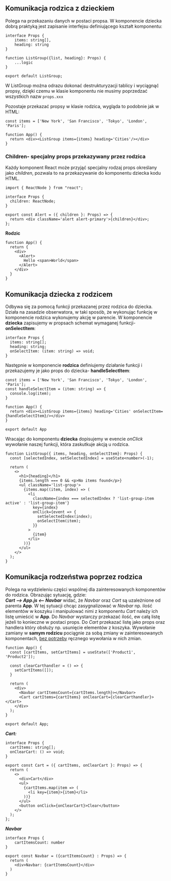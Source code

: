 ## Komunikacja rodzica z dzieckiem

Polega na przekazaniu danych w postaci propsa. W komponencie dziecka dobrą praktyką jest zapisanie interfejsu definiującego kształt komponentu:

```
interface Props {
    items: string[],
    heading: string
}

function ListGroup({list, heading}: Props) {
    ...logic
}

export default ListGroup;
```

W ListGroup można odrazu dokonać destrukturyzacji tablicy i wyciągnąć propsy, dzięki czemu w klasie komponentu nie musimy poprzedzać wszystkich nazw `props.xxx`

Pozostaje przekazać propsy w klasie rodzica, wygląda to podobnie jak w HTML:

```
const items = ['New York', 'San Francisco', 'Tokyo', 'London', 'Paris'];

function App() {
  return <div><ListGroup items={items} heading='Cities'/></div>
}
```

### Children- specjalny props przekazywany przez rodzica

Każdy komponent React może przyjąć specjalny rodzaj props określany jako _children_, pozwala to na przekazywanie do komponentu dziecka kodu HTML.

```
import { ReactNode } from "react";

interface Props {
  children: ReactNode;
}

export const Alert = ({ children }: Props) => {
  return <div className='alert alert-primary'>{children}</div>;
};
```

**Rodzic**

```
function App() {
  return {
    <div>
      <Alert>
        Hello <span>World</span>
      </Alert>
    </div>
  }
}
```

## Komunikacja dziecka z rodzicem

Odbywa się za pomocą funkcji przekazanej przez rodzica do dziecka. Działa na zasadzie obserwatora, w taki sposób, że wykonując funkcję w komponencie rodzica wykonujemy akcję w parencie.
W komponencie **dziecka** zapisujemy w propsach schemat wymaganej funkcji- **onSelectItem**:

```
interface Props {
  items: string[];
  heading: string;
  onSelectItem: (item: string) => void;
}
```

Następnie w komponencie **rodzica** definiujemy działanie funkcji i przekazujemy je jako props do dziecka- **handleSelectItem**:

```
const items = ['New York', 'San Francisco', 'Tokyo', 'London', 'Paris'];
const handleSelectItem = (item: string) => {
  console.log(item);
}

function App() {
  return <div><ListGroup items={items} heading='Cities' onSelectItem={handleSelectItem}/></div>
}

export default App
```

Wracając do komponentu **dziecka** dopisujemy w evencie _onClick_ wywołanie naszej funkcji, która zaskutkuje akcją u rodzica.

```
function ListGroup({ items, heading, onSelectItem}: Props) {
  const [selectedIndex, setSelectedIndex] = useState<number>(-1);

  return (
    <>
      <h1>{heading}</h1>
      {items.length === 0 && <p>No items found</p>}
      <ul className='list-group'>
        {items.map((item, index) => (
          <li
            className={index === selectedIndex ? 'list-group-item active' : 'list-group-item'}
            key={index}
            onClick={event => {
              setSelectedIndex(index);
              onSelectItem(item);
            }}
          >
            {item}
          </li>
        ))}
      </ul>
    </>
  );
}
```

## Komunikacja rodzeństwa poprzez rodzica

Polega na wydzieleniu części wspólnej dla zainteresowanych komponentów do rodzica. Obrazując sytuację, gdzie:  
**_Cart --> App.js <-- Navbar_** widać, że _Navbar_ oraz _Cart_ są uzależnione od parenta **App**. W tej sytuacji chcąc zasygnalizować w _Navbar_ np. ilość elementów w koszyku i manipulować nimi z komponentu _Cart_ należy ich listę umieścić w **App**. Do _Navbar_ wystarczy przekazać ilość, ew całą listę jeżeli to konieczne w postaci props. Do _Cart_ przekazać listę jako props oraz handlera który obsłuży np. usunięcie elementów z koszyka. Wywołanie zamiany w **samym rodzicu** pociągnie za sobą zmiany w zainteresowanych komponentach, <ins>bez potrzeby</ins> ręcznego wywołania w nich zmian.

```
function App() {
  const [cartItems, setCartItems] = useState(['Product1', 'Product2']);

  const clearCarthandler = () => {
    setCartItems([]);
  }

  return (
    <div>
      <Navbar cartItemsCount={cartItems.length}></Navbar>
      <Cart cartItems={cartItems} onClearCart={clearCarthandler}></Cart>
    </div>
  );
}

export default App;
```

**_Cart:_**

```
interface Props {
  cartItems: string[];
  onClearCart: () => void;
}

export const Cart = ({ cartItems, onClearCart }: Props) => {
  return (
    <>
      <div>Cart</div>
      <ul>
        {cartItems.map(item => (
          <li key={item}>{item}</li>
        ))}
      </ul>
      <button onClick={onClearCart}>Clear</button>
    </>
  );
};
```

**_Navbar_**

```
interface Props {
    cartItemsCount: number
}

export const Navbar = ({cartItemsCount} : Props) => {
  return (
    <div>Navbar: {cartItemsCount}</div>
  )
}
```
